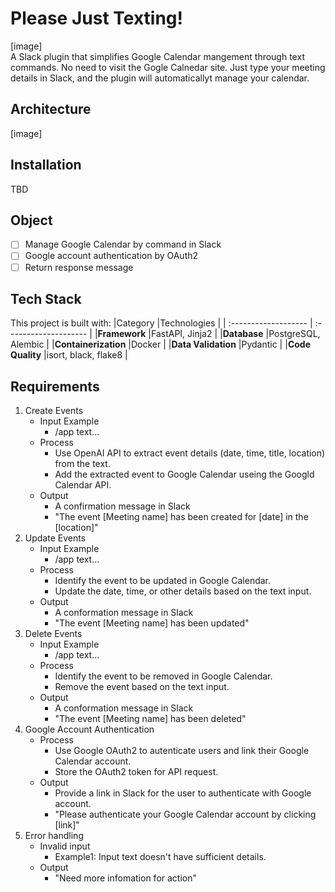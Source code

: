 # Please Just Texting!
[image]   
A Slack plugin that simplifies Google Calendar mangement through text commands. No need to visit the Gogle Calnedar site. Just type your meeting details in Slack, and the plugin will automaticallyt manage your calendar.

## Architecture
[image]   

## Installation
TBD

## Object
- [ ] Manage Google Calendar by command in Slack
- [ ] Google account authentication by OAuth2
- [ ] Return response message

## Tech Stack
This project is built with:
|Category              |Technologies        |
| :------------------- | :-------------------- |
|**Framework**         |FastAPI, Jinja2        |
|**Database**          |PostgreSQL, Alembic    |
|**Containerization**  |Docker                 |
|**Data Validation**   |Pydantic               |
|**Code Quality**      |isort, black, flake8   |

## Requirements
1. Create Events
   - Input Example
     - /app text...
   - Process
     - Use OpenAI API to extract event details (date, time, title, location) from the text.
     - Add the extracted event to Google Calendar useing the Googld Calendar API.
   - Output
     - A confirmation message in Slack
     - "The event [Meeting name] has been created for [date] in the [location]"
2. Update Events
   - Input Example
      - /app text...
   - Process
      - Identify the event to be updated in Google Calendar.
      - Update the date, time, or other details based on the text input.
   - Output
      - A conformation message in Slack
      - "The event [Meeting name] has been updated"
3. Delete Events
   - Input Example
      - /app text...
   - Process
      - Identify the event to be removed in Google Calendar.
      - Remove the event based on the text input.
   - Output
      - A conformation message in Slack
      - "The event [Meeting name] has been deleted"
4. Google Account Authentication
   - Process
      - Use Google OAuth2 to autenticate users and link their Google Calendar account.
      - Store the OAuth2 token for API request.
   - Output
      - Provide a link in Slack for the user to authenticate with Google account.
      - "Please authenticate your Google Calendar account by clicking [link]"
5. Error handling
   - Invalid input
      - Example1: Input text doesn't have sufficient details.
   - Output
      - "Need more infomation for action"
